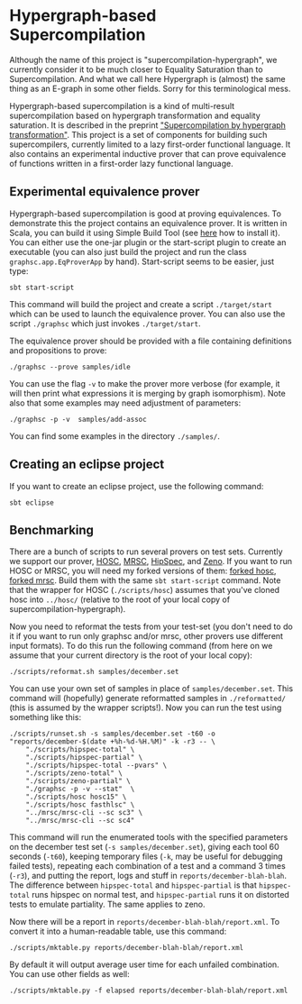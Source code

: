 # Hypergraph-based Supercompilation

Although the name of this project is "supercompilation-hypergraph", 
we currently consider it to be much closer to Equality Saturation than to Supercompilation.
And what we call here Hypergraph is (almost) the same thing as an E-graph in some other fields. 
Sorry for this terminological mess.

Hypergraph-based supercompilation is a kind of multi-result 
supercompilation based on hypergraph transformation and equality saturation. It is described
in the preprint ["Supercompilation by hypergraph transformation"](http://library.keldysh.ru/preprint.asp?id=2013-26&lg=e).
This project is a set of components for building such supercompilers,
currently limited to a lazy first-order functional language.
It also contains an experimental inductive prover that can prove equivalence of functions 
written in a first-order lazy functional language.

## Experimental equivalence prover

Hypergraph-based supercompilation is good at proving equivalences.
To demonstrate this the project contains an equivalence prover.
It is written in Scala, you can build it using Simple Build Tool 
(see [here](http://www.scala-sbt.org/release/docs/Getting-Started/Setup.html) 
how to install it).
You can either use the one-jar plugin or the start-script plugin to create
an executable (you can also just build the project and run the class `graphsc.app.EqProverApp` by hand).
Start-script seems to be easier, just type:

    sbt start-script

This command will build the project and create a script `./target/start` which can be used to launch
the equivalence prover. You can also use the script `./graphsc` which just invokes `./target/start`. 

The equivalence prover should be provided with a file containing definitions and propositions to prove:

    ./graphsc --prove samples/idle

You can use the flag `-v` to make the prover more verbose (for example, 
it will then print what expressions it is merging by graph isomorphism).
Note also that some examples may need adjustment of parameters:

    ./graphsc -p -v  samples/add-assoc

You can find some examples in the directory `./samples/`.

## Creating an eclipse project

If you want to create an eclipse project, use the following command:

    sbt eclipse

## Benchmarking

There are a bunch of scripts to run several provers on test sets. Currently we support our prover,
[HOSC](https://github.com/ilya-klyuchnikov/hosc), [MRSC](https://github.com/ilya-klyuchnikov/mrsc),
[HipSpec](https://github.com/danr/hipspec), and [Zeno](http://hackage.haskell.org/package/zeno). 
If you want to run HOSC or MRSC, you will need my
forked versions of them: [forked hosc](https://github.com/sergei-grechanik/hosc), 
[forked mrsc](https://github.com/sergei-grechanik/mrsc). Build them with the same 
`sbt start-script` command. Note that the wrapper for HOSC (`./scripts/hosc`) assumes that you've
cloned hosc into `../hosc/` (relative to the root of your local copy of supercompilation-hypergraph).

Now you need to reformat the tests from your test-set (you don't need to do it if you want to
run only graphsc and/or mrsc, other provers use different input formats). 
To do this run the following command (from here on we assume that 
your current directory is the root of your local copy):

    ./scripts/reformat.sh samples/december.set

You can use your own set of samples in place of `samples/december.set`. This command will 
(hopefully) generate reformatted samples in `./reformatted/` (this is assumed by the wrapper scripts!).
Now you can run the test using something like this:

    ./scripts/runset.sh -s samples/december.set -t60 -o "reports/december-$(date +%h-%d-%H.%M)" -k -r3 -- \
        "./scripts/hipspec-total" \
        "./scripts/hipspec-partial" \
        "./scripts/hipspec-total --pvars" \
        "./scripts/zeno-total" \
        "./scripts/zeno-partial" \
        "./graphsc -p -v --stat"  \
        "./scripts/hosc hosc15" \
        "./scripts/hosc fasthlsc" \
        "../mrsc/mrsc-cli --sc sc3" \
        "../mrsc/mrsc-cli --sc sc4"
        
This command will run the enumerated tools with the specified parameters on the december test set 
(`-s samples/december.set`), giving each tool
60 seconds (`-t60`), keeping temporary files (`-k`, may be useful for debugging failed tests),
repeating each combination of a test and a command 3 times (`-r3`), and putting the report, logs
and stuff in `reports/december-blah-blah`. The difference between `hipspec-total` and `hipspec-partial` is
that `hipspec-total` runs hipspec on normal test, and `hipspec-partial` runs it on distorted tests to
emulate partiality. The same applies to zeno.

Now there will be a report in 
`reports/december-blah-blah/report.xml`. To convert it into a human-readable table, use this command:

    ./scripts/mktable.py reports/december-blah-blah/report.xml

By default it will output average user time for each unfailed combination. You can use other 
fields as well:

    ./scripts/mktable.py -f elapsed reports/december-blah-blah/report.xml

